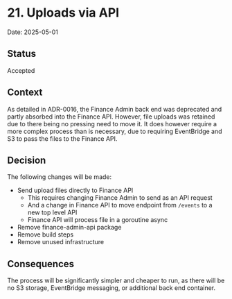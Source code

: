 # 21. Uploads via API

Date: 2025-05-01

## Status

Accepted

## Context

As detailed in ADR-0016, the Finance Admin back end was deprecated and partly absorbed into the Finance API. However,
file uploads was retained due to there being no pressing need to move it. It does however require a more complex process
than is necessary, due to requiring EventBridge and S3 to pass the files to the Finance API.

## Decision

The following changes will be made:
* Send upload files directly to Finance API
  * This requires changing Finance Admin to send as an API request
  * And a change in Finance API to move endpoint from `/events` to a new top level API
  * Finance API will process file in a goroutine async
* Remove finance-admin-api package
* Remove build steps
* Remove unused infrastructure

## Consequences

The process will be significantly simpler and cheaper to run, as there will be no S3 storage, EventBridge messaging, or
additional back end container.